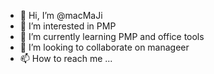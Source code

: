 - 👋 Hi, I’m @macMaJi
- 👀 I’m interested in PMP
- 🌱 I’m currently learning PMP and office tools
- 💞️ I’m looking to collaborate on manageer
- 📫 How to reach me ...

<!---
macMaJi/macMaJi is a ✨ special ✨ repository because its `README.md` (this file) appears on your GitHub profile.
You can click the Preview link to take a look at your changes.
--->

